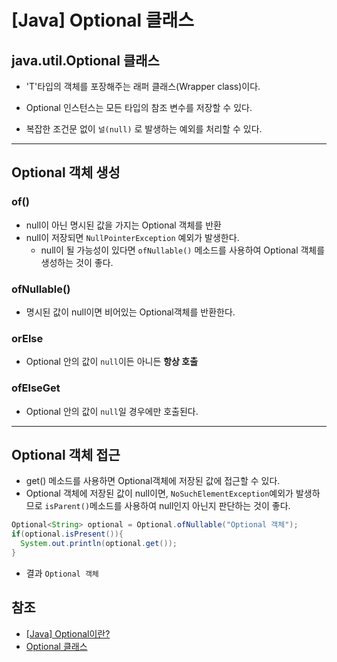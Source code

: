 # [Java] Optional 클래스 

## java.util.Optional<T> 클래스 
- 'T'타입의 객체를 포장해주는 래퍼 클래스(Wrapper class)이다. 
- Optional 인스턴스는 모든 타입의 참조 변수를 저장할 수 있다. 

- 복잡한 조건문 없이 `널(null)` 로 발생하는 예외를 처리할 수 있다. 

<hr>

## Optional 객체 생성

### of() 
- null이 아닌 명시된 값을 가지는 Optional 객체를 반환
- null이 저장되면 `NullPointerException` 예외가 발생한다. 
  - null이 될 가능성이 있다면 `ofNullable()` 메소드를 사용하여 Optional 객체를 생성하는 것이 좋다. 

### ofNullable()
- 명시된 값이 null이면 비어있는 Optional객체를 반환한다. 

### orElse
- Optional 안의 값이 `null`이든 아니든 **항상 호출**

### ofElseGet
- Optional 안의 값이 `null`일 경우에만 호출된다.

<hr>

## Optional 객체 접근
- get() 메소드를 사용하면 Optional객체에 저장된 값에 접근할 수 있다. 
- Optional 객체에 저장된 값이 null이면, `NoSuchElementException`예외가 발생하므로 `isParent()`메소드를 사용하여 null인지 아닌지 판단하는 것이 좋다. 

```java
Optional<String> optional = Optional.ofNullable("Optional 객체");
if(optional.isPresent()){
  System.out.println(optional.get());
}
```
- 결과 `Optional 객체`

## 참조 
- [[Java] Optional이란?](https://mangkyu.tistory.com/70)
- [Optional 클래스](http://www.tcpschool.com/java/java_stream_optional)